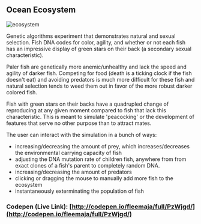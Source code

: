 ## Ocean Ecosystem

![ecosystem](http://res.cloudinary.com/dkw0kkkgd/image/upload/v1471993986/ecosystem_uh7mur.png)

Genetic algorithms experiment that demonstrates natural and sexual selection. Fish DNA codes for color, agility, and whether or not each fish has an impressive display of green stars on their back (a secondary sexual characteristic).

Paler fish are genetically more anemic/unhealthy and lack the speed and agility of darker fish. Competing for food (death is a ticking clock if the fish doesn't eat) and avoiding predators is much more difficult for these fish and natural selection tends to weed them out in favor of the more robust darker colored fish.

Fish with green stars on their backs have a quadrupled change of reproducing at any given moment compared to fish that lack this characteristic. This is meant to simulate 'peacocking' or the development of features that serve no other purpose than to attract mates.

The user can interact with the simulation in a bunch of ways:
* increasing/decreasing the amount of prey, which increases/decreases the environmental carrying capacity of fish
* adjusting the DNA mutation rate of children fish, anywhere from from exact clones of a fish's parent to completely random DNA.
* increasing/decreasing the amount of predators
* clicking or dragging the mouse to manually add more fish to the ecosystem
* instantaneously exterminating the population of fish

### Codepen (Live Link): [http://codepen.io/fleemaja/full/PzWjgd/](http://codepen.io/fleemaja/full/PzWjgd/)
